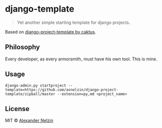 # django-template

> Yet another simple starting template for django projects.

Based on [django-project-template by caktus](https://github.com/caktus/django-project-template).


## Philosophy

Every developer, as every armorsmith, must have his own tool. This is mine.


## Usage

```
django-admin.py startproject --template=https://github.com/asnelzin/django-project-template/zipball/master --extension=py,md <project_name>
```


## License

MIT © [Alexander Nelzin](http://asnelzin.ru)


